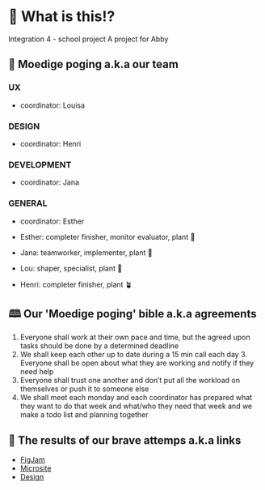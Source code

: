 # 🧐 What is this!?
Integration 4 - school project
A project for Abby

## 🧠 Moedige poging a.k.a our team
### UX
- coordinator: Louisa

### DESIGN
- coordinator: Henri

### DEVELOPMENT
- coordinator: Jana

### GENERAL
- coordinator: Esther
  
- Esther: completer finisher, monitor evaluator, plant 🌱
- Jana: teamworker, implementer, plant 🌱
- Lou: shaper, specialist, plant 🌵
- Henri: completer finisher, plant 🪴

## 🕮 Our 'Moedige poging' bible a.k.a agreements 
1. Everyone shall work at their own pace and time, but the agreed upon tasks should be done by a determined deadline
2. We shall keep each other up to date during a 15 min call each day
⁠3. Everyone shall be open about what they are working and notify if they need help
4. Everyone shall trust one another and don’t put all the workload on themselves or push it to someone else
5. We shall meet each monday and each coordinator has prepared what they want to do that week and what/who they need that week and we make a todo list and planning together

## 🔗 The results of our brave attemps a.k.a links
- [FigJam](https://www.figma.com/board/rqLcQIAwztlIxRn99Nfgoo/Integration-4---Abby?node-id=0-1&t=eH0gQdASVswjV9uo-1)
- [Microsite](https://www.figma.com/design/QP0qeSCZBHvE91DGuCpKpd/Integration-4---Abby---microsite?node-id=0-1&t=6qjMP6iY6mcM78YD-1)
- [Design](https://www.figma.com/design/OffShGGejDTdRazWGSZGpS/Integration-4---Abby---design?node-id=10-2&t=SKmK4pJqmYBHhgyj-1)
